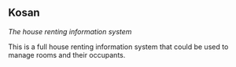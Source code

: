 ## Kosan

*The house renting information system*

This is a full house renting information system that could be used to manage rooms and their occupants.
